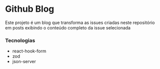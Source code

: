 # Github Blog

Este projeto é um blog que transforma as issues criadas neste repositório em posts exibindo o conteúdo completo da issue selecionada

### Tecnologias
- react-hook-form
- zod
- json-server